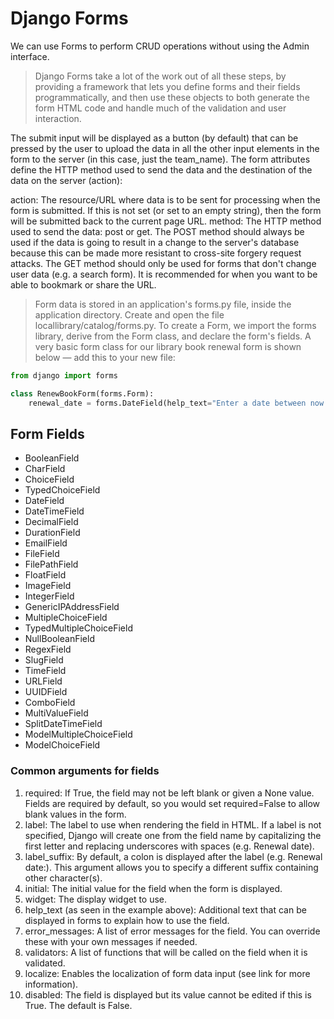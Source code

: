 # Django Forms

We can use Forms to perform CRUD operations without using the Admin interface.

> Django Forms take a lot of the work out of all these steps, by providing a framework that lets you define forms and their fields programmatically, and then use these objects to both generate the form HTML code and handle much of the validation and user interaction.

The submit input will be displayed as a button (by default) that can be pressed by the user to upload the data in all the other input elements in the form to the server (in this case, just the team_name). The form attributes define the HTTP method used to send the data and the destination of the data on the server (action):

action: The resource/URL where data is to be sent for processing when the form is submitted. If this is not set (or set to an empty string), then the form will be submitted back to the current page URL.
method: The HTTP method used to send the data: post or get.
The POST method should always be used if the data is going to result in a change to the server's database because this can be made more resistant to cross-site forgery request attacks.
The GET method should only be used for forms that don't change user data (e.g. a search form). It is recommended for when you want to be able to bookmark or share the URL.

> Form data is stored in an application's forms.py file, inside the application directory. Create and open the file locallibrary/catalog/forms.py. To create a Form, we import the forms library, derive from the Form class, and declare the form's fields. A very basic form class for our library book renewal form is shown below — add this to your new file:

```Python
from django import forms

class RenewBookForm(forms.Form):
    renewal_date = forms.DateField(help_text="Enter a date between now and 4 weeks (default 3).")
```

## Form Fields

- BooleanField
- CharField
- ChoiceField
- TypedChoiceField
- DateField
- DateTimeField
- DecimalField
- DurationField
- EmailField
- FileField
- FilePathField
- FloatField
- ImageField
- IntegerField
- GenericIPAddressField
- MultipleChoiceField
- TypedMultipleChoiceField
- NullBooleanField
- RegexField
- SlugField
- TimeField
- URLField
- UUIDField
- ComboField
- MultiValueField
- SplitDateTimeField
- ModelMultipleChoiceField
- ModelChoiceField

### Common arguments for fields

1. required: If True, the field may not be left blank or given a None value. Fields are required by default, so you would set required=False to allow blank values in the form.
2. label: The label to use when rendering the field in HTML. If a label is not specified, Django will create one from the field name by capitalizing the first letter and replacing underscores with spaces (e.g. Renewal date).
3. label_suffix: By default, a colon is displayed after the label (e.g. Renewal date​:). This argument allows you to specify a different suffix containing other character(s).
4. initial: The initial value for the field when the form is displayed.
5. widget: The display widget to use.
6. help_text (as seen in the example above): Additional text that can be displayed in forms to explain how to use the field.
7. error_messages: A list of error messages for the field. You can override these with your own messages if needed.
8. validators: A list of functions that will be called on the field when it is validated.
9. localize: Enables the localization of form data input (see link for more information).
10. disabled: The field is displayed but its value cannot be edited if this is True. The default is False.
